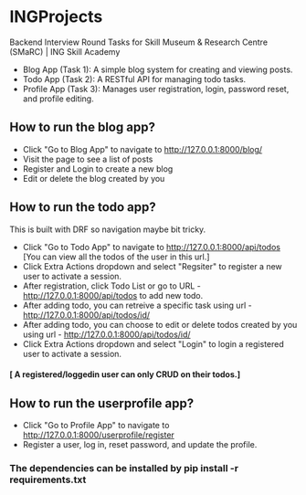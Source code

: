 # INGProjects
Backend Interview Round Tasks for Skill Museum &amp; Research Centre (SMaRC) | ING Skill Academy
- Blog App (Task 1): A simple blog system for creating and viewing posts.
- Todo App (Task 2): A RESTful API for managing todo tasks.
- Profile App (Task 3): Manages user registration, login, password reset, and profile editing.


## How to run the blog app?
- Click "Go to Blog App" to navigate to http://127.0.0.1:8000/blog/
- Visit the page to see a list of posts
- Register and Login to create a new blog
- Edit or delete the blog created by you

## How to run the todo app?
This is built with DRF so navigation maybe bit tricky.
- Click "Go to Todo App" to navigate to http://127.0.0.1:8000/api/todos<br/>
   [You can view all the todos of the user in this url.]
- Click Extra Actions dropdown and select "Regsiter" to register a new user to activate a session.
- After registration, click Todo List or go to URL - http://127.0.0.1:8000/api/todos to add new todo.
- After adding todo, you can retreive a specific task using url - http://127.0.0.1:8000/api/todos/id/
- After adding todo, you can choose to edit or delete todos created by you using url - http://127.0.0.1:8000/api/todos/id/
- Click Extra Actions dropdown and select "Login" to login a registered user to activate a session.
#### [ A registered/loggedin user can only CRUD on their todos.]

## How to run the userprofile app?
- Click "Go to Profile App" to navigate to http://127.0.0.1:8000/userprofile/register
- Register a user, log in, reset password, and update the profile.

### The dependencies can be installed by pip install -r requirements.txt
<br/>
<br/>
